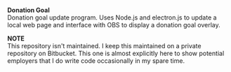 **Donation Goal**  
Donation goal update program. Uses Node.js and electron.js to update a local web page and interface with OBS to display a donation goal overlay.

**NOTE**  
This repository isn't maintained. I keep this maintained on a private repository on Bitbucket. This one is almost explicitly here to show potential employers that I do write code occasionally in my spare time.
